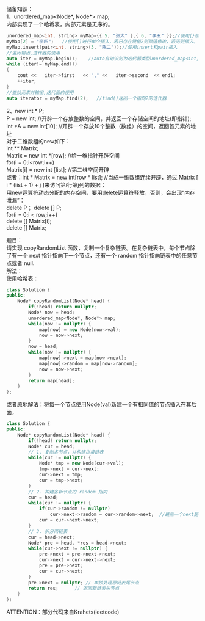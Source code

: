 储备知识：  
1、unordered_map<Node*, Node*> map;  
内部实现了一个哈希表，内部元素是无序的。  
```C++
unordered_map<int, string> myMap={{ 5, "张大" },{ 6, "李五" }};//使用{}赋值
myMap[2] = "李四";   //使用[]进行单个插入，若已存在键值2则赋值修改，若无则插入。
myMap.insert(pair<int, string>(3, "陈二"));//使用insert和pair插入
//遍历输出,迭代器的使用
auto iter = myMap.begin();    //auto自动识别为迭代器类型unordered_map<int,string>::iterator
while (iter!= myMap.end())
{  
    cout <<   iter->first   << "," <<   iter->second  << endl;  
    ++iter;  
}  
//查找元素并输出,迭代器的使用
auto iterator = myMap.find(2);   //find()返回一个指向2的迭代器
```
2、new
int * P;            
P = new int;    //开辟一个存放整数的空间，并返回一个存储空间的地址(即指针);  
int *A = new int[10];     //开辟一个存放10个整数（数组）的空间，返回首元素的地址  
对于二维数组的new如下：  
int ** Matrix;  
Matrix = new int *[row];        //给一维指针开辟空间  
for(i = 0;i<row;i++)  
Matrix[i] = new int [list];                //第二维空间开辟  
或者：int * Matrix = new int[row * list];        //当成一维数组连续开辟，通过 Matrix [ i * (list + 1) + j ]来访问第i行第j列的数据；  
用new运算符动态分配的内存空间，要用delete运算符释放，否则，会出现“内存泄漏”；  
delete P； delete [] P;  
for(i = 0;i < row;i++)  
    delete [] Matrix[i];  
delete [] Matrix;  
  
题目：  
请实现 copyRandomList 函数，复制一个复杂链表。在复杂链表中，每个节点除了有一个 next 指针指向下一个节点，还有一个 random 指针指向链表中的任意节点或者 null.  
解法：  
使用哈希表：  
```C++
class Solution {
public:
    Node* copyRandomList(Node* head) {
        if(!head) return nullptr;
        Node* now = head;
        unordered_map<Node*, Node*> map;
        while(now != nullptr) {
            map[now] = new Node(now->val);
            now = now->next;
        }
        now = head;
        while(now != nullptr) {
            map[now]->next = map[now->next];
            map[now]->random = map[now->random];
            now = now->next;
        }
        return map[head];
    }
};
```
或者原地解法：将每一个节点使用Node(val)新建一个有相同值的节点插入在其后面，  
```C++
class Solution {
public:
    Node* copyRandomList(Node* head) {
        if(!head) return nullptr;
        Node* cur = head;
        // 1. 复制各节点，并构建拼接链表
        while(cur != nullptr) {
            Node* tmp = new Node(cur->val);
            tmp->next = cur->next;
            cur->next = tmp;
            cur = tmp->next;
        }
        // 2. 构建各新节点的 random 指向
        cur = head;
        while(cur != nullptr) {
            if(cur->random != nullptr)
                cur->next->random = cur->random->next;  //最后一个next是因为要让那些新建的节点链接起来
            cur = cur->next->next;
        }
        // 3. 拆分两链表
        cur = head->next;
        Node* pre = head, *res = head->next;
        while(cur->next != nullptr) {
            pre->next = pre->next->next;
            cur->next = cur->next->next;
            pre = pre->next;
            cur = cur->next;
        }
        pre->next = nullptr; // 单独处理原链表尾节点
        return res;      // 返回新链表头节点
    }
};
```
  
ATTENTION：部分代码来自Krahets(leetcode)
